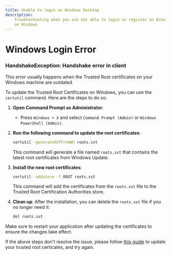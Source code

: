 ```yaml
---
title: Unable to login on Windows Desktop
description:
    Troubleshooting when you are not able to login or register on Ente Auth app
    on Windows
---
```


# Windows Login Error

### HandshakeException: Handshake error in client

This error usually happens when the Trusted Root certificates on your Windows
machine are outdated.

To update the Trusted Root Certificates on Windows, you can use the `certutil`
command. Here are the steps to do so:

1. **Open Command Prompt as Administrator**:

    - Press `Windows + X` and select `Command Prompt (Admin)` or
      `Windows PowerShell (Admin)`.

2. **Run the following command to update the root certificates**:

    ```bash
    certutil -generateSSTFromWU roots.sst
    ```

    This command will generate a file named `roots.sst` that contains the latest
    root certificates from Windows Update.

3. **Install the new root certificates**:

    ```bash
    certutil -addstore -f ROOT roots.sst
    ```

    This command will add the certificates from the `roots.sst` file to the
    Trusted Root Certification Authorities store.

4. **Clean up**: After the installation, you can delete the `roots.sst` file if
   you no longer need it:
    ```bash
    del roots.sst
    ```

Make sure to restart your application after updating the certificates to ensure
the changes take effect.

If the above steps don't resolve the issue, please follow
[this guide](https://woshub.com/updating-trusted-root-certificates-in-windows-10/#h2_3)
to update your trusted root certicates, and try again.

